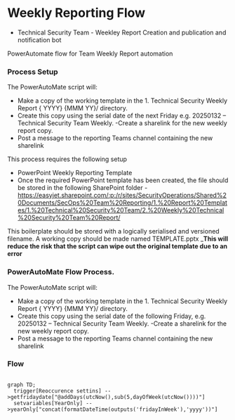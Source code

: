 # Weekly Reporting Flow 

- Technical Security Team - Weekley Report Creation and publication and notification bot

PowerAutomate flow for Team Weekly Report automation


### Process Setup

The PowerAutoMate script will: 
- Make a copy of the working template in the 1. Technical Security Weekly Report { YYYY} {MMM YY}/ directory.
- Create this copy using the serial date of the next Friday e.g. 20250132 – Technical Security Team Weekly.
-Create a sharelink for the new weekly report copy.
- Post a message to the reporting Teams channel containing the new sharelink


This process  requires the following setup
-	PowerPoint Weekly Reporting Template
-	Once the required PowerPoint template has been created, the file should be stored in the following SharePoint folder -  https://easyjet.sharepoint.com/:p:/r/sites/SecurityOperations/Shared%20Documents/SecOps%20Team%20Reporting/1.%20Report%20Templates/1.%20Technical%20Security%20Team/2.%20Weekly%20Technical%20Security%20Team%20Report/ 

This boilerplate should be stored with a logically serialised and versioned filename.
A working copy should be made named TEMPLATE.pptx 
___This will reduce the risk that the script can wipe out the original template due to an error__

### PowerAutoMate Flow Process.
The PowerAutoMate script will: 
- Make a copy of the working template in the 1. Technical Security Weekly Report { YYYY} {MMM YY}/ directory.
- Create this copy using the serial date of the following Friday, e.g. 20250132 – Technical Security Team Weekly.
-Create a sharelink for the new weekly report copy.
- Post a message to the reporting Teams channel containing the new sharelink
	



### Flow

```mermaid

graph TD;
  trigger[Reoccurence settins] -->getfridaydate["@addDays(utcNow(),sub(5,dayOfWeek(utcNow())))"]
  setvariables[YearOnly] -->yearOnly["concat(formatDateTime(outputs('fridayInWeek'),'yyyy'))"]




```

